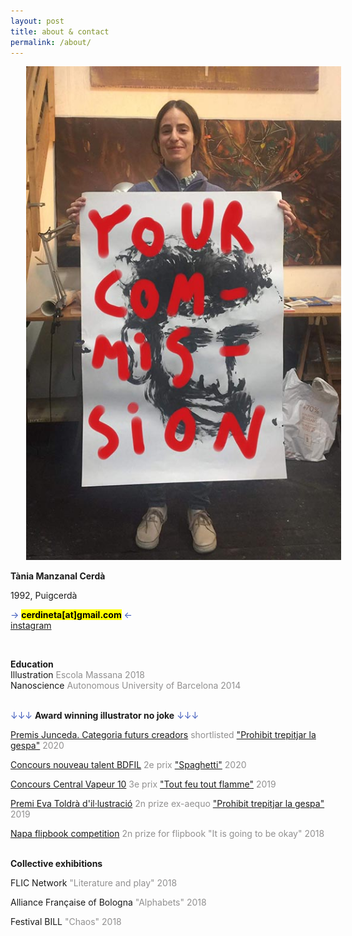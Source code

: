 ```yaml
---
layout: post
title: about & contact
permalink: /about/
---
```



<div class="row">


<div class="column-33">


  <img src="/images/profilepicture1.jpg" alt="the artist begging for jobs"  style="padding: 0 25px"><br>











</div>

<div class="column-75">

<p align="left">

<b>Tània Manzanal Cerdà</b> <br>

1992, Puigcerdà <br>

<font color="#3a57bb">→ </font><mark><b>cerdineta[at]gmail.com</b></mark><font color="#3a57bb"> ←</font><br>
<a target="_blank" rel="noopener noreferrer"  href="https://instagram.com/{{ site.instagram_username }}" >instagram</a><br>

 <br>


<b>Education</b><br>
Illustration <font color="#919090">Escola Massana 2018</font><br>
Nanoscience <font color="#919090">Autonomous University of Barcelona 2014</font><br><br>

 <font color="#3a57bb">↓↓↓</font> <b>Award winning illustrator no joke</b> <font color="#3a57bb">↓↓↓</font><br>

 <a href="https://www.premisjunceda.cat/finalistes-2020/">Premis Junceda. Categoria futurs creadors</a> <font color="#919090">shortlisted <a href="https://cerdineta.github.io/2015/10/17/projecteprohibit/" >"Prohibit trepitjar la gespa"</a> 2020 </font> <br>

<a href="https://www.bdfil.ch/concours-nouveau-talent-2020/">Concours nouveau talent BDFIL</a> <font color="#919090">2e prix <a href="https://cerdineta.github.io/2015/01/24/spaghetti/">"Spaghetti"</a> 2020 </font> <br>

<a href="https://centralvapeur.org/concours-central-vapeur-10/">Concours Central Vapeur 10</a> <font color="#919090">3e prix <a href="https://cerdineta.github.io/2015/01/10/feu/">"Tout feu tout flamme"</a> 2019 </font> <br>

<a href="http://evatoldra.cat/tania-manzanal/">Premi Eva Toldrà d'il·lustració</a> <font color="#919090">2n prize ex-aequo <a href="https://cerdineta.github.io/2015/10/17/projecteprohibit/" >"Prohibit trepitjar la gespa"</a> 2019</font> <br>

<a href="https://www.instagram.com/p/BqRdU8eBT1h/?hl=es">Napa flipbook competition</a> <font color="#919090">2n prize for flipbook "It is going to be okay" 2018</font><br><br>

<b>Collective exhibitions</b><br>

FLIC Network <font color="#919090">"Literature and play" 2018</font><br>

Alliance Française of Bologna <font color="#919090"> "Alphabets" 2018</font><br>

Festival BILL <font color="#919090">"Chaos" 2018</font><br><br>

</p>
</div>
</div>
